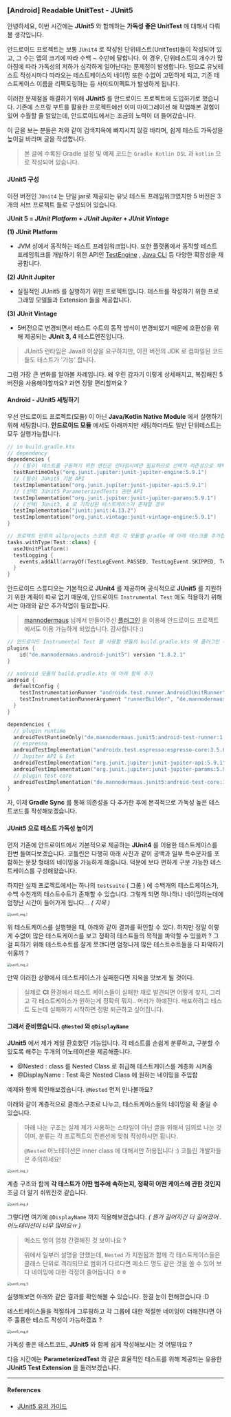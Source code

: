 ### [Android] Readable UnitTest - JUnit5

안녕하세요, 이번 시간에는 **JUnit5** 와 함께하는 **가독성 좋은 UnitTest** 에 대해서 다뤄볼 생각입니다.

안드로이드 프로젝트는 보통 `JUnit4` 로 작성된 단위테스트(UnitTest)들이 작성되어 있고, 그 수는 앱의 크기에 따라 수백 ~ 수만에 달합니다. 이 경우, 단위테스트의 개수가 많아짐에 따라 가독성의 저하가 심각하게 일어난다는 문제점이 발생합니다. 덤으로 유닛테스트 작성시마다 따라오는 테스트케이스의 네이밍 또한 수없이 고민하게 되고, 기존 테스트케이스 이름을 리팩토링하는 등 사이드이펙트가 발생하게 됩니다.

이러한 문제점을 해결하기 위해  **JUnit5** 를 안드로이드 프로젝트에 도입하기로 했습니다. 기존에 스프링 부트를 활용한 프로젝트에선 이미 마이그레이션 해 작업해본 경험이 있어 수월할 줄 알았는데, 안드로이드에서는 조금의 노력이 더 들어갔습니다. 

이 글을 보는 분들은 저와 같이 검색지옥에 빠지시지 않길 바라며, 쉽게 테스트 가독성을 높이길 바라며 글을 작성합니다.

> 본 글에 수록된 Gradle 설정 및 예제 코드는 `Gradle Kotlin DSL` 과 `kotlin` 으로 작성되어 있습니다.



#### JUnit5 구성

이전 버전인 `JUnit4` 는 단일 jar로 제공되는 유닛 테스트 프레임워크였지만 5 버전은 3 개의 서브 프로젝트 들로 구성되어 있습니다.

**JUnit 5 = *JUnit Platform* + *JUnit Jupiter* + *JUnit Vintage***

**(1) JUnit Platform** 

- JVM 상에서 동작하는 테스트 프레임워크입니다. 또한 플랫폼에서 동작할 테스트 프레임워크를 개발하기 위한 API인 [TestEngine](https://junit.org/junit5/docs/current/api/org.junit.platform.engine/org/junit/platform/engine/TestEngine.html) , [Java CLI](https://junit.org/junit5/docs/current/user-guide/#running-tests-console-launcher) 등 다양한 확장성을 제공합니다.

**(2) JUnit Jupiter**

- 실질적인 JUnit5 를 실행하기 위한 프로젝트입니다. 테스트를 작성하기 위한 프로그래밍 모델들과 Extension 들을 제공합니다.

**(3) JUnit Vintage**

- 5버전으로 변경되면서 테스트 수트의 동작 방식이 변경되었기 때문에 호환성을 위해 제공되는 **JUnit 3, 4** 테스트엔진입니다.

> JUnit5 런타임은 Java8 이상을 요구하지만, 이전 버전의 JDK 로 컴파일된 코드들도 테스트가 '가능' 합니다.

그럼 가장 큰 변화를 알아볼 차례입니다. 왜 우린 갑자기 이렇게 상세해지고, 복잡해진 5 버전을 사용해야할까요? 과연 정말 편리할까요 ?



#### Android - JUnit5 세팅하기

우선 안드로이드 프로젝트(모듈) 이 아닌 **Java/Kotlin Native Module** 에서 실행하기 위해 세팅합니다. **안드로이드 모듈** 에서도 아래까지만 세팅하더라도 일반 단위테스트는 모두 실행가능합니다.

```kotlin
// in build.gradle.kts
// dependency
dependencies {
  // (필수) 테스트를 구동하기 위한 엔진은 런타임시에만 필요하므로 선택적 의존성으로 채택합니다.
  testRuntimeOnly("org.junit.jupiter:junit-jupiter-engine:5.9.1")
  // (필수) JUnit5 기본 API
  testImplementation("org.junit.jupiter:junit-jupiter-api:5.9.1")
  // (선택) JUnit5 ParameterizedTests 관련 API
  testImplementation("org.junit.jupiter:junit-jupiter-params:5.9.1")
  // (선택) JUnit3, 4 로 기작성된 테스트케이스가 존재할 경우
  testImplementation("junit:junit:4.13.2")
  testImplementation("org.junit.vintage:junit-vintage-engine:5.9.1")
}

// 프로젝트 단위의 allprojects 스코프 혹은 각 모듈별 gradle 에 아래 태스크를 추가합니다.
tasks.withType(Test::class) {
  useJUnitPlatform()
  testLogging {
    events.addAll(arrayOf(TestLogEvent.PASSED, TestLogEvent.SKIPPED, TestLogEvent.FAILED))
  }
}
```

안드로이드 스튜디오는 기본적으로 **JUnit4** 를 제공하며 공식적으로 **JUnit5** 를 지원하기 위한 계획이 따로 없기 때문에,  안드로이드 `Instrumental Test` 에도 적용하기 위해서는 아래와 같은 추가작업이 필요합니다.

> [mannodermaus](https://github.com/mannodermaus) 님께서 만들어주신 [플러그인](https://github.com/mannodermaus/android-junit5) 을 이용해 안드로이드 프로젝트에서도 이용 가능하게 되었습니다. 감사합니다 :)

```kotlin
// 안드로이드 Instrumental Test 를 사용할 모듈의 build.gradle.kts 에 플러그인 추가
plugins {
	id("de.mannodermaus.android-junit5") version "1.8.2.1"
}
```

```kotlin
// android 모듈의 build.gradle.kts 에 아래 항목 추가
android {
  defaultConfig {
    testInstrumentationRunner "androidx.test.runner.AndroidJUnitRunner"
    testInstrumentationRunnerArgument "runnerBuilder", "de.mannodermaus.junit5.AndroidJUnit5Builder"
  }
}

dependencies {
  // plugin runtime
  androidTestRuntimeOnly("de.mannodermaus.junit5:android-test-runner:1.3.0")
  // espresso
  androidTestImplementation("androidx.test.espresso:espresso-core:3.5.0")
  // Jupiter API & Ext
  androidTestImplementation("org.junit.jupiter:junit-jupiter-api:5.9.1")
  androidTestImplementation("org.junit.jupiter:junit-jupiter-params:5.9.1")
  // plugin test core
  androidTestImplementation("de.mannodermaus.junit5:android-test-core:1.3.0")
}
```

자, 이제 **Gradle Sync** 를 통해 의존성을 다 추가한 후에 본격적으로 가독성 높은 테스트코드를 작성해보겠습니다.



#### JUnit5 으로 테스트 가독성 높이기

먼저 기존에 안드로이드에서 기본적으로 제공하는 **JUnit4** 를 이용한 테스트케이스를 한번 들여다보겠습니다. 코틀린은 다행히 아래 사진과 같이 공백과 일부 특수문자를 포함하는 문장 형태의 네이밍을 가능하게 해줍니다. 덕분에 보다 편하게 구분 가능한 테스트케이스를 구성해왔습니다. 

하지만 실제 프로젝트에서는 하나의 `testsuite` ( 그룹 ) 에 수백개의 테스트케이스가, 수백 수천개의 테스트수트가 존재할 수 있습니다. 그렇게 되면 하나하나 네이밍하는데에 엄청난 시간이 들어가게 됩니다... *( 지옥 )*

<img src="./assets/junit5_img_1.png" alt="junit5_img_1" style="zoom:50%;" />

위 테스트케이스를 실행햇을 때, 아래와 같이 결과를 확인할 수 있다. 하지만 정말 이렇게 수없이 많은 테스트케이스를 보고 정확히 테스트들의 목적을 파악할 수 있을까 ? 그걸 피하기 위해 테스트수트를 잘게 쪼갠다면 엄청나게 많은 테스트수트들을 다 파악하기 쉬울까 ?

<img src="./assets/junit5_img_2.png" alt="junit5_img_2" style="zoom:50%;" />

만약 이러한 상황에서 테스트케이스가 실패한다면 지옥을 맛보게 될 것이다.

> 실제로 **CI** 환경에서 테스트 케이스들이 실패한 채로 발견되면 어떻게 찾지, 그리고 각 테스트케이스가 원하는게 정확히 뭐지.. 머리가 하얘진다. 배포하려고 테스트 도는데 실패하기 시작하면 정말 퇴근하고 싶어집니다.
>



#### 그래서 준비했습니다. `@Nested` 와 `@DisplayName` 

**JUnit5** 에서 제가 제일 환호했던 기능입니다. 각 테스트를 손쉽게 분류하고, 구분할 수 있도록 해주는 두개의 어노테이션을 제공해줍니다.

- @Nested : class 를 Nested Class 로 취급해 테스트케이스를 계층화 시켜줌
- @DisplayName : Test 혹은 Nested Class 에 원하는 네이밍을 주입함

예제와 함께 확인해보겠습니다. `@Nested` 먼저 만나볼까요? 

아래와 같이 계층적으로 클래스구조로 나누고, 테스트케이스들의 네이밍을 확 줄일 수 있습니다. 

> 아래 나눈 구조는 실제 제가 사용하는 스타일이 아닌 글을 위해서 임의로 나눈 것이며, 분류는 각 프로젝트의 컨벤션에 맞춰 작성하시면 됩니다.
>
> `@Nested` 어노테이션은 inner class 에 대해서만 허용됩니다 :) 코틀린 개발자들은 주의하세요!

<img src="./assets/junit5_img_3.png" alt="junit5_img_2" style="zoom:50%;" />

계층 구조와 함께 **각 테스트가 어떤 범주에 속하는지, 정확히 어떤 케이스에 관한 것인지** 조금 더 알기 쉬워진것 같습니다.

<img src="./assets/junit5_img_4.png" alt="junit5_img_4" style="zoom:50%;" />

그렇다면 여기에 `@DisplayName` 까지 적용해보겠습니다. *( 뭔가 길어지긴 더 길어졌어.. 어노테이션이 너무 많아요ㅠ )*

> 메소드 명이 엄청 간결해진 것 보이나요 ?
>
> 위에서 일부러 설명을 안했는데, `Nested` 가 지원됨과 함께 각 테스트케이스들은 클래스 단위로 격리되므로 범위가 다르다면 메소드 명도 같은 것을 쓸 수 있어 보다 네이밍에 대한 걱정이 줄어듭니다 ㅎㅎ

<img src="./assets/junit5_img_5.png" alt="junit5_img_5" style="zoom:50%;" />

실행해보면 아래와 같은 결과를 확인해볼 수 있습니다. 한결 눈이 편해졌습니다 :D

테스트케이스들을 적절하게 그루핑하고 각 그룹에 대한 적절한 네이밍이 더해진다면 아주 훌륭한 테스트 작성이 가능하겠죠 ?

<img src="./assets/junit5_img_6.png" alt="junit5_img_6" style="zoom:50%;" />

가독성 좋은 테스트코드, **JUnit5** 와 함께 쉽게 작성해보시는 것 어떨까요 ?

다음 시간에는 **ParameterizedTest** 와 같은 효율적인 테스트를 위해 제공되는 유용한 **JUnit5 Test Extension** 을 둘러보겠습니다.

---

#### References

- [JUnit5 유저 가이드](https://junit.org/junit5/docs/current/user-guide/) 